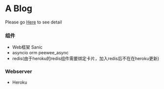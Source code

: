 # A Blog
Please go [Here](https://lome-blog.herokuapp.com/) to see
detail

### 组件
* Web框架 Sanic
* asyncio orm peewee_async
* redis(由于heroku的redis组件需要绑定卡片，加入redis后不在在heroku更新)

### Webserver
* Heroku